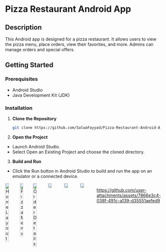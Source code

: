 # Pizza Restaurant Android App

## Description

This Android app is designed for a pizza restaurant. It allows users to view the pizza menu, place orders, view their favorites, and more. Admins can manage orders and special offers.

## Getting Started

### Prerequisites

- Android Studio
- Java Development Kit (JDK)

### Installation

1. **Clone the Repository**
   ```bash
   git clone https://github.com/SalwaFayyad/Pizza-Restaurant-Android-App.git
2. **Open the Project**
- Launch Android Studio.
- Select Open an Existing Project and choose the cloned directory.
3. **Build and Run**
- Click the Run button in Android Studio to build and run the app on an emulator or a connected device.
<div style="display: flex; justify-content: space-around;">
    <img src="https://github.com/user-attachments/assets/4663933e-2e1b-49cd-9100-d20121949693" alt="Home Layout" style="width: 24%;"/>
    <img src="https://github.com/user-attachments/assets/64fb251f-1980-4f4f-8e2f-4b12ce4b1234" alt="Pizza Menu" style="width: 24%;"/>
    <img src="https://github.com/user-attachments/assets/2d5f4305-b8a2-4f99-a6fc-aacd46269f8e" alt="Order Details" style="width: 24%;"/>
<div style="display: flex; justify-content: space-around;">
    <img src="https://github.com/user-attachments/assets/18aefbc8-c663-4d41-88b9-77e4436305ba" alt="Special Offers" style="width: 24%;"/>
    <img src="https://github.com/user-attachments/assets/795f1e53-4e13-4919-8ac5-cbb51cc29201" alt="Special Offers1" style="width: 24%;"/>
    <img src="https://github.com/user-attachments/assets/590c2524-d380-4b77-8294-984e5bf791d1" alt="Special Offers2" style="width: 24%;"/>


https://github.com/user-attachments/assets/7866e3c4-038f-491c-a139-d35551aefed9


